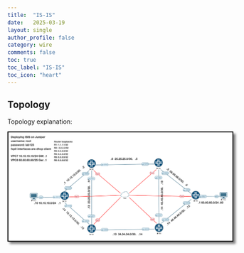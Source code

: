 ```yaml
---
title:  "IS-IS"
date:   2025-03-19
layout: single
author_profile: false
category: wire
comments: false
toc: true
toc_label: "IS-IS"
toc_icon: "heart"
---
```


## Topology
Topology explanation:

<img src="/assets/images/isis.png" alt="ISIS topology" style="border: 2px solid black; box-shadow: 5px 5px 5px rgba(0, 0, 0, 0.5);">
